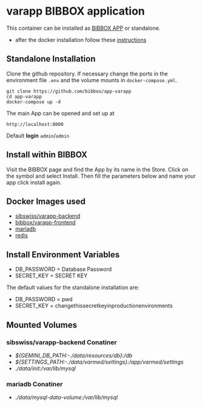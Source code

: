 # varapp BIBBOX application

This container can be installed as [BIBBOX APP](https://bibbox.readthedocs.io/en/latest/ "BIBBOX App Store") or standalone. 

- after the docker installation follow these [instructions](INSTALL-APP.md)

## Standalone Installation 

Clone the github repository. If necessary change the ports in the environment file `.env` and the volume mounts in `docker-compose.yml`.


```
git clone https://github.com/bibbox/app-varapp
cd app-varapp
docker-compose up -d
```

The main App can be opened and set up at

```
http://localhost:8000
```


Default **login** `admin`/`admin`


## Install within BIBBOX

Visit the BIBBOX page and find the App by its name in the Store. Click on the symbol and select Install. Then fill the parameters below and name your app click install again.

## Docker Images used
  - [sibswiss/varapp-backend](https://hub.docker.com/r/sibswiss/varapp-backend) 
  - [bibbox/varapp-frontend](https://hub.docker.com/r/bibbox/varapp-frontend) 
  - [mariadb](https://hub.docker.com/r/mariadb) 
  - [redis](https://hub.docker.com/r/redis) 


 
## Install Environment Variables
  - DB_PASSWORD = Database Password
  - SECRET_KEY = SECRET KEY

  
The default values for the standalone installation are:
  - DB_PASSWORD = pwd
  - SECRET_KEY = changethissecretkeyinproductionenvironments

  
## Mounted Volumes
### sibswiss/varapp-backend Conatiner
  - *${GEMINI_DB_PATH:-./data/resources/db}:/db*
  - *${SETTINGS_PATH:-./data/varmed/settings}:/app/varmed/settings*
  - *./data/init:/var/lib/mysql*
### mariadb Conatiner
  - *./data/mysql-data-volume:/var/lib/mysql*
